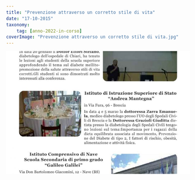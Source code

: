 ```yaml
---
title: "Prevenzione attraverso un corretto stile di vita"
date: "17-10-2015"
taxonomy: 
    tag: [anno-2022-in-corso]
coverImage: "Prevenzione attraverso un corretto stile di vita.jpg"
---
```


![Prevenzione attraverso un corretto stile di vita](images/Prevenzione%20attraverso%20un%20corretto%20stile%20di%20vita.jpg)
